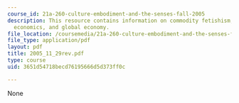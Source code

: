 ```yaml
---
course_id: 21a-260-culture-embodiment-and-the-senses-fall-2005
description: This resource contains information on commodity fetishism, modern, liberal
  economics, and global economy.
file_location: /coursemedia/21a-260-culture-embodiment-and-the-senses-fall-2005/3651d54718becd76195666d5d373ff0c_2005_11_29rev.pdf
file_type: application/pdf
layout: pdf
title: 2005_11_29rev.pdf
type: course
uid: 3651d54718becd76195666d5d373ff0c

---
```

None